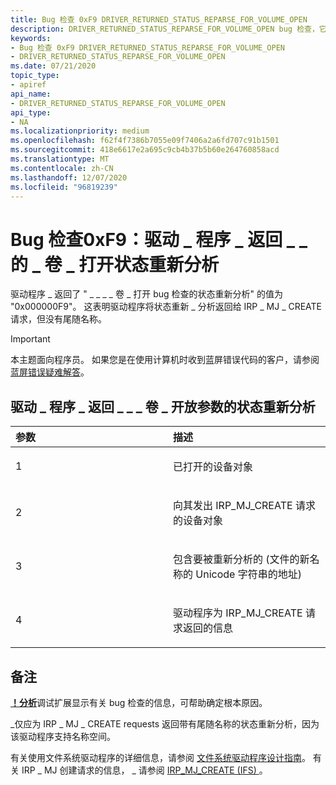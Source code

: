 ```yaml
---
title: Bug 检查 0xF9 DRIVER_RETURNED_STATUS_REPARSE_FOR_VOLUME_OPEN
description: DRIVER_RETURNED_STATUS_REPARSE_FOR_VOLUME_OPEN bug 检查，它指示驱动程序返回的 STATUS_REPARSE 到 IRP_MJ_CREATE 请求，但没有尾随名称。
keywords:
- Bug 检查 0xF9 DRIVER_RETURNED_STATUS_REPARSE_FOR_VOLUME_OPEN
- DRIVER_RETURNED_STATUS_REPARSE_FOR_VOLUME_OPEN
ms.date: 07/21/2020
topic_type:
- apiref
api_name:
- DRIVER_RETURNED_STATUS_REPARSE_FOR_VOLUME_OPEN
api_type:
- NA
ms.localizationpriority: medium
ms.openlocfilehash: f62f4f7386b7055e09f7406a2a6fd707c91b1501
ms.sourcegitcommit: 418e6617e2a695c9cb4b37b5b60e264760858acd
ms.translationtype: MT
ms.contentlocale: zh-CN
ms.lasthandoff: 12/07/2020
ms.locfileid: "96819239"
---
```

# <a name="bug-check-0xf9-driver_returned_status_reparse_for_volume_open"></a>Bug 检查0xF9：驱动 \_ 程序 \_ 返回 \_ \_ 的 \_ 卷 \_ 打开状态重新分析

驱动程序 \_ 返回了 " \_ \_ \_ \_ 卷 \_ 打开 bug 检查的状态重新分析" 的值为 "0x000000F9"。 这表明驱动程序将状态重新 \_ 分析返回给 IRP \_ MJ \_ CREATE 请求，但没有尾随名称。

> [!IMPORTANT]
> 本主题面向程序员。 如果您是在使用计算机时收到蓝屏错误代码的客户，请参阅[蓝屏错误疑难解答](https://www.windows.com/stopcode)。


## <a name="driver_returned_status_reparse_for_volume_open-parameters"></a>驱动 \_ 程序 \_ 返回 \_ \_ \_ 卷 \_ 开放参数的状态重新分析

<table>
<colgroup>
<col width="50%" />
<col width="50%" />
</colgroup>
<thead>
<tr class="header">
<th align="left">参数</th>
<th align="left">描述</th>
</tr>
</thead>
<tbody>
<tr class="odd">
<td align="left"><p>1</p></td>
<td align="left"><p>已打开的设备对象</p></td>
</tr>
<tr class="even">
<td align="left"><p>2</p></td>
<td align="left"><p>向其发出 IRP_MJ_CREATE 请求的设备对象</p></td>
</tr>
<tr class="odd">
<td align="left"><p>3</p></td>
<td align="left"><p>包含要被重新分析的 (文件的新名称的 Unicode 字符串的地址) </p></td>
</tr>
<tr class="even">
<td align="left"><p>4</p></td>
<td align="left"><p>驱动程序为 IRP_MJ_CREATE 请求返回的信息</p></td>
</tr>
</tbody>
</table>

## <a name="remarks"></a>备注

[**！分析**](-analyze.md)调试扩展显示有关 bug 检查的信息，可帮助确定根本原因。

\_仅应为 IRP \_ MJ \_ CREATE requests 返回带有尾随名称的状态重新分析，因为该驱动程序支持名称空间。 

有关使用文件系统驱动程序的详细信息，请参阅 [文件系统驱动程序设计指南](../ifs/index.md)。 有关 IRP \_ MJ 创建请求的信息， \_ 请参阅 [IRP_MJ_CREATE (IFS) ](../ifs/irp-mj-create.md)。
